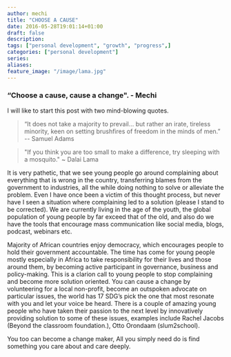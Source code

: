 ```yaml
---
author: mechi
title: "CHOOSE A CAUSE"
date: 2016-05-28T19:01:14+01:00
draft: false
description:
tags: ["personal development", "growth", "progress",]
categories: ["personal development"]
series:
aliases:
feature_image: "/image/lama.jpg"
---
```

### “Choose a cause, cause a change". - Mechi
I will like to start this post with two mind-blowing quotes.

>“It does not take a majority to prevail... but rather an irate, tireless minority, keen on setting brushfires of freedom in the minds of men.”
-- Samuel Adams

>"If you think you are too small to make a difference, try sleeping with a mosquito." ~ Dalai Lama

It is very pathetic, that we see young people go around complaining about everything that is wrong in the country, transferring blames from the government to industries, all the while doing nothing to solve or alleviate the problem. Even I have once been a victim of this thought process, but never have I seen a situation where complaining led to a solution (please I stand to be corrected). We are currently living in the age of the youth, the global population of young people by far exceed that of the old, and also do we have the tools that encourage mass communication like social media, blogs, podcast, webinars etc.

Majority of African countries enjoy democracy, which encourages people to hold their government accountable. The time has come for young people mostly especially in Africa to take responsibility for their lives and those around them, by becoming active participant in governance, business and policy-making. This is a clarion call to young people to stop complaining and become more solution oriented. You can cause a change by volunteering for a local non-profit, become an outspoken advocate on particular issues, the world has 17 SDG’s pick the one that most resonate with you and let your voice be heard. There is a couple of amazing young people who have taken their passion to the next level by innovatively providing solution to some of these issues, examples include Rachel Jacobs (Beyond the classroom foundation.), Otto Orondaam (slum2school).

You too can become a change maker, All you simply need do is find something you care about and care deeply.
